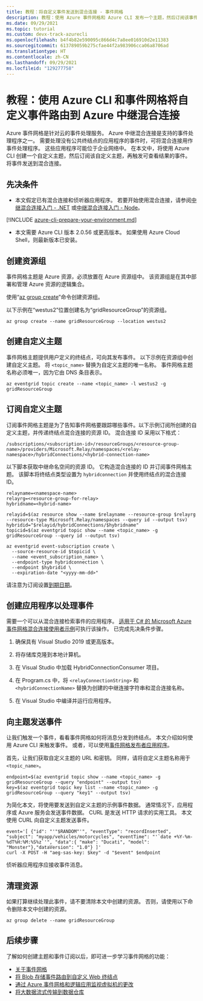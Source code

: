 ```yaml
---
title: 教程：将自定义事件发送到混合连接 - 事件网格
description: 教程：使用 Azure 事件网格和 Azure CLI 发布一个主题，然后订阅该事件。 混合连接用于终结点。
ms.date: 09/29/2021
ms.topic: tutorial
ms.custom: devx-track-azurecli
ms.openlocfilehash: b4f4b82e590095c866d4c7a8ee016910d2e11383
ms.sourcegitcommit: 613789059b275cfae44f2a983906cca06a8706ad
ms.translationtype: HT
ms.contentlocale: zh-CN
ms.lasthandoff: 09/29/2021
ms.locfileid: "129277758"
---
```

# <a name="tutorial-route-custom-events-to-azure-relay-hybrid-connections-with-azure-cli-and-event-grid"></a>教程：使用 Azure CLI 和事件网格将自定义事件路由到 Azure 中继混合连接

Azure 事件网格是针对云的事件处理服务。 Azure 中继混合连接是支持的事件处理程序之一。 需要处理没有公共终结点的应用程序的事件时，可将混合连接用作事件处理程序。 这些应用程序可能位于企业网络中。 在本文中，将使用 Azure CLI 创建一个自定义主题，然后订阅该自定义主题，再触发可查看结果的事件。 将事件发送到混合连接。

## <a name="prerequisites"></a>先决条件

- 本文假定已有混合连接和侦听器应用程序。 若要开始使用混合连接，请参阅[中继混合连接入门 - .NET](../azure-relay/relay-hybrid-connections-dotnet-get-started.md) 或[中继混合连接入门 - Node](../azure-relay/relay-hybrid-connections-node-get-started.md)。

[!INCLUDE [azure-cli-prepare-your-environment.md](../../includes/azure-cli-prepare-your-environment-no-header.md)]

- 本文需要 Azure CLI 版本 2.0.56 或更高版本。 如果使用 Azure Cloud Shell，则最新版本已安装。

## <a name="create-a-resource-group"></a>创建资源组

事件网格主题是 Azure 资源，必须放置在 Azure 资源组中。 该资源组是在其中部署和管理 Azure 资源的逻辑集合。

使用“[az group create](/cli/azure/group#az_group_create)”命令创建资源组。 

以下示例在“westus2”位置创建名为“gridResourceGroup”的资源组。

```azurecli-interactive
az group create --name gridResourceGroup --location westus2
```

## <a name="create-a-custom-topic"></a>创建自定义主题

事件网格主题提供用户定义的终结点，可向其发布事件。 以下示例在资源组中创建自定义主题。 将 `<topic_name>` 替换为自定义主题的唯一名称。 事件网格主题名称必须唯一，因为它由 DNS 条目表示。

```azurecli-interactive
az eventgrid topic create --name <topic_name> -l westus2 -g gridResourceGroup
```

## <a name="subscribe-to-a-custom-topic"></a>订阅自定义主题

订阅事件网格主题是为了告知事件网格要跟踪哪些事件。以下示例订阅所创建的自定义主题，并传递终结点混合连接的资源 ID。 混合连接 ID 采用以下格式：

`/subscriptions/<subscription-id>/resourceGroups/<resource-group-name>/providers/Microsoft.Relay/namespaces/<relay-namespace>/hybridConnections/<hybrid-connection-name>`

以下脚本获取中继命名空间的资源 ID。 它构造混合连接的 ID 并订阅事件网格主题。 该脚本将终结点类型设置为 `hybridconnection` 并使用终结点的混合连接 ID。

```azurecli-interactive
relayname=<namespace-name>
relayrg=<resource-group-for-relay>
hybridname=<hybrid-name>

relayid=$(az resource show --name $relayname --resource-group $relayrg --resource-type Microsoft.Relay/namespaces --query id --output tsv)
hybridid="$relayid/hybridConnections/$hybridname"
topicid=$(az eventgrid topic show --name <topic_name> -g gridResourceGroup --query id --output tsv)

az eventgrid event-subscription create \
  --source-resource-id $topicid \
  --name <event_subscription_name> \
  --endpoint-type hybridconnection \
  --endpoint $hybridid \
  --expiration-date "<yyyy-mm-dd>"
```

请注意为订阅设置[到期日期](concepts.md#event-subscription-expiration)。

## <a name="create-application-to-process-events"></a>创建应用程序以处理事件

需要一个可以从混合连接检索事件的应用程序。 [适用于 C# 的 Microsoft Azure 事件网格混合连接使用者示例](https://github.com/Azure-Samples/event-grid-dotnet-hybridconnection-destination)可执行该操作。 已完成先决条件步骤。

1. 确保具有 Visual Studio 2019 或更高版本。

1. 将存储库克隆到本地计算机。

1. 在 Visual Studio 中加载 HybridConnectionConsumer 项目。

1. 在 Program.cs 中，将 `<relayConnectionString>` 和 `<hybridConnectionName>` 替换为创建的中继连接字符串和混合连接名称。

1. 在 Visual Studio 中编译并运行应用程序。

## <a name="send-an-event-to-your-topic"></a>向主题发送事件

让我们触发一个事件，看看事件网格如何将消息分发到终结点。 本文介绍如何使用 Azure CLI 来触发事件。 或者，可以使用[事件网格发布者应用程序](https://github.com/Azure-Samples/event-grid-dotnet-publish-consume-events/tree/master/EventGridPublisher)。

首先，让我们获取自定义主题的 URL 和密钥。 同样，请将自定义主题名称用于 `<topic_name>`。

```azurecli-interactive
endpoint=$(az eventgrid topic show --name <topic_name> -g gridResourceGroup --query "endpoint" --output tsv)
key=$(az eventgrid topic key list --name <topic_name> -g gridResourceGroup --query "key1" --output tsv)
```

为简化本文，将使用要发送到自定义主题的示例事件数据。 通常情况下，应用程序或 Azure 服务会发送事件数据。 CURL 是发送 HTTP 请求的实用工具。 本文使用 CURL 向自定义主题发送事件。

```azurecli-interactive
event='[ {"id": "'"$RANDOM"'", "eventType": "recordInserted", "subject": "myapp/vehicles/motorcycles", "eventTime": "'`date +%Y-%m-%dT%H:%M:%S%z`'", "data":{ "make": "Ducati", "model": "Monster"},"dataVersion": "1.0"} ]'
curl -X POST -H "aeg-sas-key: $key" -d "$event" $endpoint
```

侦听器应用程序应接收事件消息。

## <a name="clean-up-resources"></a>清理资源
如果打算继续处理此事件，请不要清除本文中创建的资源。 否则，请使用以下命令删除本文中创建的资源。

```azurecli-interactive
az group delete --name gridResourceGroup
```

## <a name="next-steps"></a>后续步骤

了解如何创建主题和事件订阅以后，即可进一步学习事件网格的功能：

- [关于事件网格](overview.md)
- [将 Blob 存储事件路由到自定义 Web 终结点](../storage/blobs/storage-blob-event-quickstart.md?toc=%2fazure%2fevent-grid%2ftoc.json)
- [通过 Azure 事件网格和逻辑应用监视虚拟机的更改](monitor-virtual-machine-changes-event-grid-logic-app.md)
- [将大数据流式传输到数据仓库](event-grid-event-hubs-integration.md)